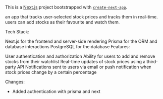 This is a [Next.js](https://nextjs.org/) project bootstrapped with [`create-next-app`](https://github.com/vercel/next.js/tree/canary/packages/create-next-app).

an app that tracks user-selected stock prices and tracks them in real-time. users can add stocks as their favourite and watch them.

Tech Stack:

Next.js for the frontend and server-side rendering
Prisma for the ORM and database interactions
PostgreSQL for the database
Features:

User authentication and authorization
Ability for users to add and remove stocks from their watchlist
Real-time updates of stock prices using a third-party API
Notifications sent to users via email or push notification when stock prices change by a certain percentage

Changes:
- Added authentication with prisma and next
